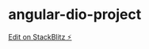 # angular-dio-project

[Edit on StackBlitz ⚡️](https://stackblitz.com/edit/stackblitz-starters-zjnruk)